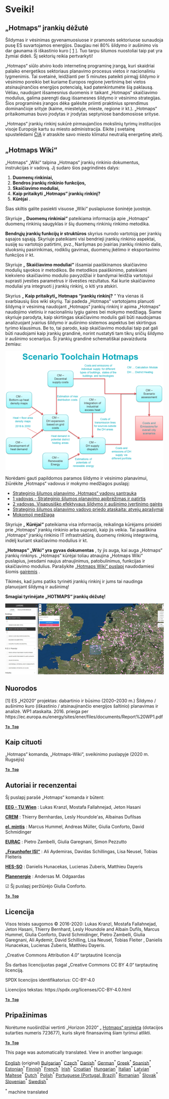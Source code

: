 <h1><a class="anchor" id="welcome!" href="#welcome!"><i class="fa fa-link"></i></a>Sveiki!</h1><h2><a class="anchor" id="hotmaps-toolbox" href="#hotmaps-toolbox"><i class="fa fa-link"></i></a> „Hotmaps“ įrankių dėžutė</h2><p> Šildymas ir vėsinimas gyvenamuosiuose ir pramonės sektoriuose sunaudoja pusę ES suvartojamos energijos. Daugiau nei 80% šildymo ir aušinimo vis dar gaunama iš iškastinio kuro [ <a href="#references">1</a> ]. Tuo tarpu šilumos nuostoliai taip pat yra žymiai dideli. Šį sektorių reikia pertvarkyti!</p><p> „Hotmaps“ siūlo atviro kodo internetinę programinę įrangą, kuri skaidriai palaiko energetikos sektoriaus planavimo procesus vietos ir nacionaliniu lygmenimis. Tai svetainė, leidžianti per 5 minutes pateikti pirmąjį šildymo ir vėsinimo poreikio bet kuriame Europos regione įvertinimą bei vietos atsinaujinančios energijos potencialą, kad patenkintumėte šią paklausą. Vėliau, naudojant išsamesnius duomenis ir taikant „Hotmaps“ skaičiavimo modulius, galima parengti daug išsamesnes šildymo ir vėsinimo strategijas. Šios programinės įrangos dėka galėsite priimti praktinius sprendimus dominančioje srityje (kaime, miestelyje, mieste, regione ir kt.). „Hotmaps“ pritaikomumas buvo įrodytas ir įrodytas septyniose bandomosiose srityse.</p><p> „Hotmaps“ įrankių rinkinį sukūrė pirmaujančios mokslinių tyrimų institucijos visoje Europoje kartu su miesto administracija. Eikite į svetainę spustelėdami <a href="https://www.hotmaps.eu/map">ČIA</a> ir atraskite savo miesto klimatui neutralią energetinę ateitį.</p><h2><a class="anchor" id="hotmaps-wiki" href="#hotmaps-wiki"><i class="fa fa-link"></i></a> „Hotmaps Wiki“</h2><p> „Hotmaps“ „Wiki“ talpina „Hotmaps“ įrankių rinkinio dokumentus, instrukcijas ir vadovą. Jį sudaro šios pagrindinės dalys:</p><ol><li> <strong>Duomenų rinkiniai,</strong></li><li> <strong>Bendros įrankių rinkinio funkcijos,</strong></li><li> <strong>Skaičiavimo moduliai,</strong></li><li> <strong>Kaip pritaikyti „Hotmaps“ įrankių rinkinį?</strong></li><li> <strong>Kūrėjai</strong> .</li></ol><p> Šias skiltis galite pasiekti visuose „Wiki“ puslapiuose šoninėje juostoje.</p><p> Skyriuje „ <strong>Duomenų rinkiniai“</strong> pateikiama informacija apie „Hotmaps“ duomenų rinkinių saugyklas ir šių duomenų rinkinių rinkimo metodika.</p><p> <strong>Bendrųjų įrankių funkcijų ir struktūros</strong> skyrius nurodo vartotoją per įrankių sąsajos sąsają. Skyriuje pateikiami visi bendrieji įrankių rinkinio aspektai, susiję su vartotojo patirtimi, pvz., Naršymas po įvairias įrankių rinkinio dalis, sluoksnių pasirinkimas, rodiklių gavimas, duomenų įkėlimo ir eksportavimo funkcijos ir kt.</p><p> Skyriuje „ <strong>Skaičiavimo moduliai“</strong> išsamiai paaiškinamos skaičiavimo modulių sąvokos ir metodikos. Be metodikos paaiškinimo, pateikiami kiekvieno skaičiavimo modulio pavyzdžiai ir bandymai leidžia vartotojui suprasti įvesties parametrus ir išvesties rezultatus. Kai kurie skaičiavimo moduliai yra integruoti į įrankių rinkinį, o kiti yra atskiri.</p><p> Skyrius „ <strong>Kaip pritaikyti„ Hotmaps “įrankių rinkinį?</strong> “ Yra vienas iš svarbiausių šios wiki skyrių. Tai padeda „Hotmaps“ vartotojams planuoti šildymą ir vėsinimą naudojant „Hotmaps“ įrankių rinkinį ir apima „Hotmaps“ naudojimo vietiniu ir nacionaliniu lygiu gaires bei mokymo medžiagą. Šiame skyriuje parodyta, kaip skirtingas skaičiavimo modulis gali būti naudojamas analizuojant įvairius šildymo ir aušinimo sistemos aspektus bei skirtingus tyrimo klausimus. Be to, tai parodo, kaip skaičiavimo moduliai taip pat gali būti naudojami kaip įrankių grandinė, norint nustatyti tam tikrų sričių šildymo ir aušinimo scenarijus. Ši įrankių grandinė schematiškai pavaizduota žemiau:</p><p align="center"><img alt="piešimas" src="../images/Hotmaps_toolchain_2019-05-09.png" width="550"/></p><p> Norėdami gauti papildomos paramos šildymo ir vėsinimo planavimui, žiūrėkite „Hotmaps“ vadovus ir mokymo medžiagos puslapį:</p><ul><li> <a href="https://www.hotmaps-project.eu/wp-content/uploads/2019/04/Summary-Hotmaps-Handbook.pdf">Strateginio šilumos planavimo „Hotmaps“ vadovų santrauka</a></li><li> <a href="https://vbn.aau.dk/da/publications/definition-amp-experiences-of-strategic-heat-planning">1 vadovas - Strateginio šilumos planavimo apibrėžimas ir patirtis</a></li><li> <a href="https://vbn.aau.dk/da/publications/guidance-for-the-comprehensive-assessment-of-efficient-heating-an">2 vadovas. Visapusiško efektyvaus šildymo ir aušinimo įvertinimo gairės</a></li><li> <a href="https://vbn.aau.dk/da/publications/appendix-report-to-the-hotmaps-handbook-for-strategic-heat-planni">Strateginio šilumos planavimo vadovo priedo ataskaita: atvejų aprašymai</a></li><li> <a href="https://wiki.hotmaps.hevs.ch/Training-Material">Mokomoji medžiaga</a></li></ul><p> Skyriuje „ <strong>Kūrėjai“</strong> pateikiama visa informacija, reikalinga kūrėjams prisidėti prie „Hotmaps“ įrankių rinkinio arba suprasti, kaip jis veikia. Tai paaiškina „Hotmaps“ įrankių rinkinio IT infrastruktūrą, duomenų rinkinių integravimą, indėlį kuriant skaičiavimo modulius ir kt.</p><p> <strong>„Hotmaps“ „Wiki“ yra gyvas dokumentas</strong> , ty jis auga, kai auga „Hotmaps“ įrankių rinkinys. „Hotmaps“ kūrėjai toliau atnaujina „Hotmaps Wiki“ puslapius, įvesdami naujus atnaujinimus, patobulinimus, funkcijas ir skaičiavimo modulius. Parašykite <a href="Guidelines-for-writing-a-Hotmaps-Wiki-page">„Hotmaps Wiki“ puslapį</a> naudodamiesi šiomis <a href="Guidelines-for-writing-a-Hotmaps-Wiki-page">gairėmis</a> .</p><p> Tikimės, kad jums patiks tyrinėti įrankių rinkinį ir jums tai naudinga planuojant šildymą ir aušinimą!</p><p> <strong>Smagiai tyrinėjate „HOTMAPS“ įrankių dėžutę!</strong></p><img alt="" src="../images/Hotmaps_test.JPG"/><h2><a class="anchor" id="references" href="#references"><i class="fa fa-link"></i></a> Nuorodos</h2><p> [1] ES „H2020“ projektas: dabartinio ir būsimo (2020–2030 m.) Šildymo / aušinimo kuro (iškastinio / atsinaujinančio energijos šaltinio) planavimas ir analizė. WP1 ataskaita. 2016. prieiga per https://ec.europa.eu/energy/sites/ener/files/documents/Report%20WP1.pdf</p><p><ins> <code><strong><a href="#hotmaps-toolbox">To Top</a></strong></code></ins></p><h2><a class="anchor" id="how-to-cite" href="#how-to-cite"><i class="fa fa-link"></i></a> Kaip cituoti</h2><p> „Hotmaps“ komanda, „Hotmaps-Wiki“, sveikinimo puslapyje (2020 m. Rugsėjis)</p><p><ins> <code><strong><a href="#hotmaps-toolbox">To Top</a></strong></code></ins></p><h2><a class="anchor" id="authors-and-reviewers" href="#authors-and-reviewers"><i class="fa fa-link"></i></a> Autoriai ir recenzentai</h2><p> Šį puslapį parašė „Hotmaps“ komanda ir būtent:</p><p> <strong><a href="https://eeg.tuwien.ac.at/">EEG - TU Wien</a></strong> : Lukas Kranzl, Mostafa Fallahnejad, Jeton Hasani</p><p> <strong><a href="https://www.crem.ch/">CREM</a></strong> : Thierry Bernhardas, Lesly Houndole&#39;as, Albainas Dufilsas</p><p> <strong><a href="https://e-think.ac.at">el. mintis</a></strong> : Marcus Hummel, Andreas Müller, Giulia Conforto, David Schmidinger</p><p> <strong><a href="http://www.eurac.edu">EURAC</a></strong> : Pietro Zambelli, Giulia Garegnani, Simon Pezzutto</p><p> <strong><a href="https://isi.fraunhofer.de/">„Fraunhofer ISI“</a></strong> : Ali Aydemiras, Davidas Schillingas, Lisa Neusel, Tobias Fleiteris</p><p> <strong><a href="https://www.hevs.ch">HES-SO</a></strong> : Danielis Hunacekas, Lucienas Zuberis, Matthieu Dayeris</p><p> <strong><a href="https://planenergi.dk/">Planenergie</a></strong> : Andersas M. Odgaardas</p><p> ☑ Šį puslapį peržiūrėjo Giulia Conforto.</p><p> <a href="#table-of-contents"><strong><code>To Top</code></strong></a></p><h2><a class="anchor" id="license" href="#license"><i class="fa fa-link"></i></a> Licencija</h2><p> Visos teisės saugomos © 2016-2020: Lukas Kranzl, Mostafa Fallahnejad, Jeton Hasani, Thierry Bernhard, Lesly Houndole and Albain Dufils, Marcus Hummel, Giulia Conforto, David Schmidinger, Pietro Zambelli, Giulia Garegnani, Ali Aydemir, David Schilling, Lisa Neusel, Tobias Fleiter , Danielis Hunacekas, Lucienas Zuberis, Matthieu Dayeris.</p><p> „Creative Commons Attribution 4.0“ tarptautinė licencija</p><p> Šis darbas licencijuotas pagal „Creative Commons CC BY 4.0“ tarptautinę licenciją.</p><p> SPDX licencijos identifikatorius: CC-BY-4.0</p><p> Licencijos tekstas: https://spdx.org/licenses/CC-BY-4.0.html</p><p><ins> <code><strong><a href="#hotmaps-toolbox">To Top</a></strong></code></ins></p><h2><a class="anchor" id="acknowledgement" href="#acknowledgement"><i class="fa fa-link"></i></a> Pripažinimas</h2><p> Norėtume nuoširdžiai vertinti „Horizon 2020“ „ <a href="https://www.hotmaps-project.eu">Hotmaps“ projektą</a> (dotacijos sutarties numeris 723677), kuris skyrė finansavimą šiam tyrimui atlikti.</p><p><ins> <code><strong><a href="#hotmaps-toolbox">To Top</a></strong></code></ins></p>
<!--- THIS IS A SUPER UNIQUE IDENTIFIER -->

This page was automatically translated. View in another language:

[English](../en/Home) (original) [Bulgarian](../bg/Home)<sup>\*</sup> [Czech](../cs/Home)<sup>\*</sup> [Danish](../da/Home)<sup>\*</sup> [German](../de/Home)<sup>\*</sup> [Greek](../el/Home)<sup>\*</sup> [Spanish](../es/Home)<sup>\*</sup> [Estonian](../et/Home)<sup>\*</sup> [Finnish](../fi/Home)<sup>\*</sup> [French](../fr/Home)<sup>\*</sup> [Irish](../ga/Home)<sup>\*</sup> [Croatian](../hr/Home)<sup>\*</sup> [Hungarian](../hu/Home)<sup>\*</sup> [Italian](../it/Home)<sup>\*</sup>  [Latvian](../lv/Home)<sup>\*</sup> [Maltese](../mt/Home)<sup>\*</sup> [Dutch](../nl/Home)<sup>\*</sup> [Polish](../pl/Home)<sup>\*</sup> [Portuguese (Portugal, Brazil)](../pt/Home)<sup>\*</sup> [Romanian](../ro/Home)<sup>\*</sup> [Slovak](../sk/Home)<sup>\*</sup> [Slovenian](../sl/Home)<sup>\*</sup> [Swedish](../sv/Home)<sup>\*</sup> 

<sup>\*</sup> machine translated

